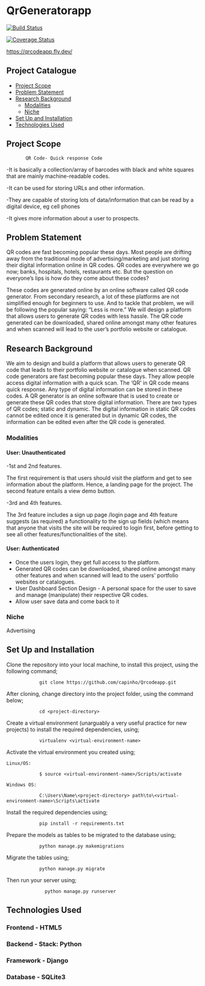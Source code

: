 # QrGeneratorapp

[![Build Status](https://github.com/capinho/Qrcodeapp/actions/workflows/django.yml/badge.svg)](https://github.com/capinho/Qrcodeapp/actions/workflows/django.yml)

[![Coverage Status](https://coveralls.io/repos/github/capinho/Qrcodeapp/badge.svg?branch=main)](https://coveralls.io/github/capinho/Qrcodeapp?branch=main)

https://qrcodeapp.fly.dev/

## Project Catalogue

- [Project Scope](#project-scope)
- [Problem Statement](#problem-statement)
- [Research Background](#research-background)
  - [Modalities](#modalities)
  - [Niche](#niche)
- [Set Up and Installation](#set-up-and-installation)
- [Technologies Used](#technologies-used)




## Project Scope

           QR Code- Quick response Code
            
-It is basically a collection/array of barcodes with black and white squares that are mainly machine-readable codes.

-It can be used for storing URLs and other information.

-They are capable of storing lots of data/information that can be read by a digital device, eg cell phones

-It gives more information about a user to prospects.


## Problem Statement

QR codes are fast becoming popular these days. Most people are drifting away from the traditional mode of advertising/marketing and just storing their digital information online in QR codes. QR codes are everywhere we go now; banks, hospitals, hotels, restaurants etc. But the question on everyone’s lips is how do they come about these codes?

These codes are generated online by an online software called QR code generator. From secondary research, a lot of these platforms are not simplified enough for beginners to use. And to tackle that problem, we will be following the popular saying: “Less is more.” We will design a platform that allows users to generate QR codes with less hassle. The QR code generated can be downloaded, shared online amongst many other features and when scanned will lead to the user’s portfolio website or catalogue.


## Research Background


We aim to design and build a platform that allows users to generate QR code that leads to their portfolio website or catalogue when scanned. 
QR code generators are fast becoming popular these days. They allow people access digital information with a quick scan. The ‘QR’ in QR code means quick response. Any type of digital information can be stored in these codes. A QR generator is an online software that is used to create or generate these QR codes that store digital information. 
There are two types of QR codes; static and dynamic. The digital information in static QR codes cannot be edited once it is generated but in dynamic QR codes, the information can be edited even after the QR code is generated. 

### Modalities

#### User: Unauthenticated

-1st and 2nd features.

The first requirement is that users should visit the platform and get to see information about the platform. Hence, a landing page for the project. The second feature entails a view demo button.

-3rd and 4th features.

The 3rd feature includes a sign up page /login page and 4th feature suggests (as required) a functionality to the sign up fields (which means that anyone that visits the site will be required to login first, before getting to see all other features/functionalities of the site).


#### User: Authenticated

- Once the users login, they get full access to the platform.
- Generated QR codes can be downloaded, shared online amongst many other features and when scanned will lead to the users' portfolio websites or catalogues.
- User Dashboard Section Design - A personal space for the user to save and manage (manipulate) their respective QR codes.
- Allow user save data and come back to it


### Niche

Advertising

## Set Up and Installation

Clone the repository into your local machine, to install this project, using the following command;
                
                git clone https://github.com/capinho/Qrcodeapp.git

After cloning, change directory into the project folder, using the command below;

                cd <project-directory>
                
Create a virtual environment (unarguably a very useful practice for new projects) to install the required dependencies, using; 

                virtualenv <virtual-environment-name>
                 
Activate the virtual environment you created using;              
  
    Linux/OS: 
   
                $ source <virtual-environment-name>/Scripts/activate
              
    Windows OS:
   
                C:\Users\Name\<project-directory> path\to\<virtual-environment-name>\Scripts\activate
  
Install the required dependencies using;

                pip install -r requirements.txt
                
Prepare the models as tables to be migrated to the database using;
                
                python manage.py makemigrations
                
Migrate the tables using;

                python manage.py migrate
                 
Then run your server using;

                  python manage.py runserver


## Technologies Used


### Frontend - HTML5 

### Backend - Stack: Python 

### Framework - Django 

### Database - SQLite3 <a href="https://www.sqlite.org/index.html" target="_blank" rel="noreferrer"></a>

